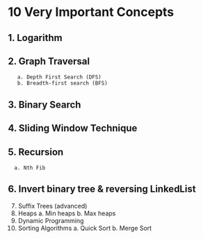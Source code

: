 # 10 Very Important Concepts
## 1. Logarithm
## 2. Graph Traversal 
       a. Depth First Search (DFS)
       b. Breadth-first search (BFS)
## 3. Binary Search 
## 4. Sliding Window Technique 
## 5. Recursion 
      a. Nth Fib
## 6. Invert binary tree & reversing LinkedList
7. Suffix Trees (advanced)
8. Heaps 
      a. Min heaps 
      b. Max heaps 
9. Dynamic Programming 
10. Sorting Algorithms 
      a. Quick Sort 
      b. Merge Sort
